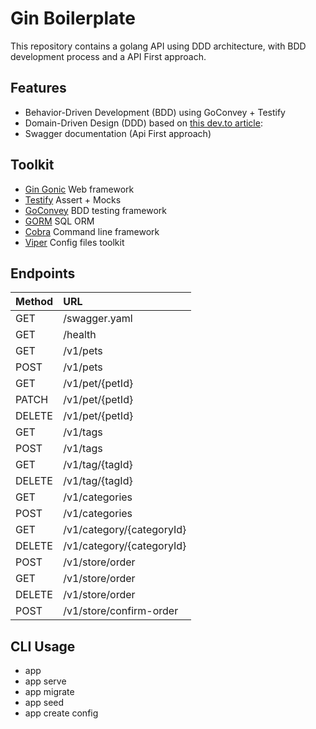# Gin Boilerplate

This repository contains a golang API using DDD architecture, with BDD development process and a API First approach.


## Features
- Behavior-Driven Development (BDD) using GoConvey + Testify
- Domain-Driven Design (DDD) based on [this dev.to article]():
- Swagger documentation (Api First approach)


## Toolkit
- [Gin Gonic](https://github.com/gin-gonic/gin) Web framework
- [Testify](https://github.com/stretchr/testify) Assert + Mocks
- [GoConvey](https://github.com/smartystreets/goconvey) BDD testing framework
- [GORM](https://github.com/jinzhu/gorm) SQL ORM
- [Cobra](https://github.com/spf13/cobra) Command line framework
- [Viper](https://github.com/spf13/viper) Config files toolkit


## Endpoints
| Method | URL                        |
| ------ |:-------------------------- |
| GET    | /swagger.yaml              |
| GET    | /health                    |
| GET    | /v1/pets                   |
| POST   | /v1/pets                   |
| GET    | /v1/pet/{petId}            |
| PATCH  | /v1/pet/{petId}            |
| DELETE | /v1/pet/{petId}            |
| GET    | /v1/tags                   |
| POST   | /v1/tags                   |
| GET    | /v1/tag/{tagId}            |
| DELETE | /v1/tag/{tagId}            |
| GET    | /v1/categories             |
| POST   | /v1/categories             |
| GET    | /v1/category/{categoryId}  |
| DELETE | /v1/category/{categoryId}  |
| POST   | /v1/store/order            |
| GET    | /v1/store/order            |
| DELETE | /v1/store/order            |
| POST   | /v1/store/confirm-order    |


## CLI Usage
- app
- app serve
- app migrate
- app seed
- app create config


